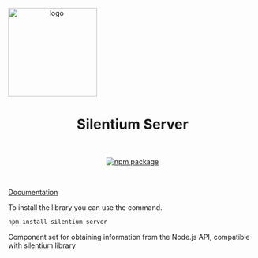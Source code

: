 <p align="center">
  <a href="https://silentium-lab.github.io/silentium/#/en/" target="_blank" rel="noopener noreferrer" style="display:flex">
      <img width="180" src="https://silentium-lab.github.io/silentium/assets/img/logo.svg" alt="logo">  
  </a>
</p>
<h1 align="center">Silentium Server</h1>
<br/>
<p align="center">
  <a href="https://npmjs.com/package/silentium-server"><img src="https://img.shields.io/npm/v/silentium-server.svg" alt="npm package"></a>
</p>
<br/>

[Documentation](https://silentium-lab.github.io/silentium-web-api/#/en/)

To install the library you can use the command.

```bash
npm install silentium-server
```

Component set for obtaining information from the Node.js API, compatible with silentium library



